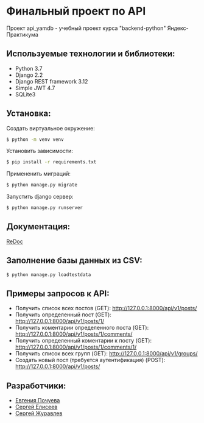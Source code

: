 # Финальный проект по API
Проект api_yamdb - учебный проект курса "backend-python" Яндекс-Практикума


## Используемые технологии и библиотеки:
+ Python 3.7
+ Django 2.2
+ Django REST framework 3.12
+ Simple JWT 4.7
+ SQLite3


## Установка:
Создать виртуальное окружение: 
```sh
$ python -m venv venv
```
Установить зависимости: 
```sh
$ pip install -r requirements.txt
```
Примененить миграций: 
```sh
$ python manage.py migrate
```
Запустить django сервер: 
```sh
$ python manage.py runserver
```


## Документация:
[ReDoc](http://127.0.0.1:8000/redoc/)


## Заполнение базы данных из CSV:
```sh
$ python manage.py loadtestdata
```

## Примеры запросов к API:
+ Получить список всех постов (GET): http://127.0.0.1:8000/api/v1/posts/
+ Получить определенный пост (GET): http://127.0.0.1:8000/api/v1/posts/1/
+ Получить коментарии определенного поста (GET): http://127.0.0.1:8000/api/v1/posts/1/comments/
+ Получить определенный коментарии к посту (GET): http://127.0.0.1:8000/api/v1/posts/1/comments/1/
+ Получить список всех групп (GET): http://127.0.0.1:8000/api/v1/groups/
+ Создать новый пост (требуется аутентификация) (POST): http://127.0.0.1:8000/api/v1/posts/


## Разработчики:
+ [Евгения Почуева](https://github.com/Eugen-bal)
+ [Сергей Елисеев](https://github.com/Serge170)
+ [Сергей Журавлев](https://github.com/geocrane)